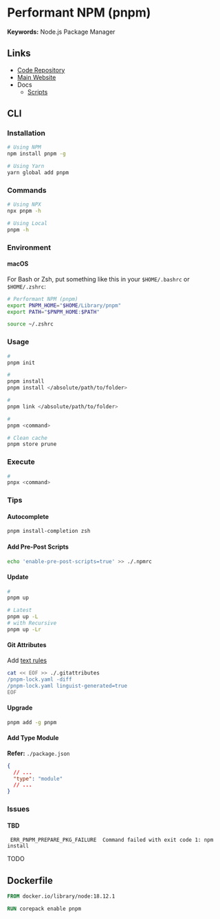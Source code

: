 # Performant NPM (pnpm)

<!--
https://github.com/antribute/open-source

shared-workspace-lockfile=false
engine-strict=true
auto-install-peers=true
shamefully-hoist=true
dedupe-peer-dependents=true
-->

**Keywords:** Node.js Package Manager

## Links

- [Code Repository](https://github.com/pnpm/pnpm)
- [Main Website](https://pnpm.io/)
- Docs
  - [Scripts](https://pnpm.io/scripts)

## CLI

### Installation

```sh
# Using NPM
npm install pnpm -g

# Using Yarn
yarn global add pnpm
```

### Commands

```sh
# Using NPX
npx pnpm -h

# Using Local
pnpm -h
```

### Environment

#### macOS

For Bash or Zsh, put something like this in your `$HOME/.bashrc` or `$HOME/.zshrc`:

```sh
# Performant NPM (pnpm)
export PNPM_HOME="$HOME/Library/pnpm"
export PATH="$PNPM_HOME:$PATH"
```

```sh
source ~/.zshrc
```

### Usage

```sh
#
pnpm init

#
pnpm install
pnpm install </absolute/path/to/folder>

#
pnpm link </absolute/path/to/folder>

#
pnpm <command>

# Clean cache
pnpm store prune
```

<!--
pnpm --filter <package-name> <command>

pnpm add --filter shared-ui typescript -D
pnpm add shared-ui --filter my-remix-app --workspace

pnpm run -r build
pnpm run --parallel -r build
-->

### Execute

```sh
#
pnpx <command>
```

### Tips

#### Autocomplete

```sh
pnpm install-completion zsh
```

#### Add Pre-Post Scripts

```sh
echo 'enable-pre-post-scripts=true' >> ./.npmrc
```

#### Update

```sh
#
pnpm up

# Latest
pnpm up -L
# with Recursive
pnpm up -Lr
```

#### Git Attributes

Add [text rules](/gitattributes.md#text)

```sh
cat << EOF >> ./.gitattributes
/pnpm-lock.yaml -diff
/pnpm-lock.yaml linguist-generated=true
EOF
```

#### Upgrade

```sh
pnpm add -g pnpm
```

#### Add Type Module

**Refer:** `./package.json`

```json
{
  // ...
  "type": "module"
  // ...
}
```

### Issues

#### TBD

```log
 ERR_PNPM_PREPARE_PKG_FAILURE  Command failed with exit code 1: npm install
```

TODO

## Dockerfile

```Dockerfile
FROM docker.io/library/node:18.12.1

RUN corepack enable pnpm
```
